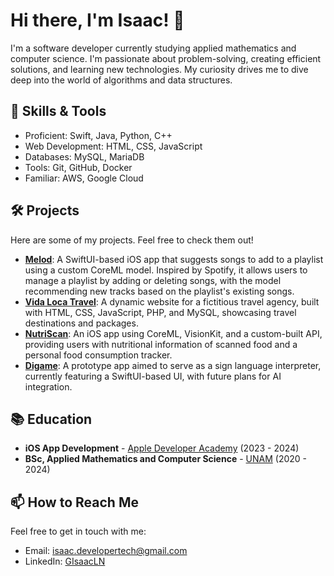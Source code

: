 # Hi there, I'm Isaac! 👋 

I'm a software developer currently studying applied mathematics and computer science. I'm passionate about problem-solving, creating efficient solutions, and learning new technologies. My curiosity drives me to dive deep into the world of algorithms and data structures. 

## 🧰 Skills & Tools

- Proficient: Swift, Java, Python, C++
- Web Development: HTML, CSS, JavaScript
- Databases: MySQL, MariaDB
- Tools: Git, GitHub, Docker
- Familiar: AWS, Google Cloud

## 🛠️ Projects 

Here are some of my projects. Feel free to check them out!

- **[Melod](https://github.com/GIsaacLN/Melod)**: A SwiftUI-based iOS app that suggests songs to add to a playlist using a custom CoreML model. Inspired by Spotify, it allows users to manage a playlist by adding or deleting songs, with the model recommending new tracks based on the playlist's existing songs.
- **[Vida Loca Travel](https://gisaacln.github.io/VidaLocaTravel/)**: A dynamic website for a fictitious travel agency, built with HTML, CSS, JavaScript, PHP, and MySQL, showcasing travel destinations and packages.
- **[NutriScan](#)**: An iOS app using CoreML, VisionKit, and a custom-built API, providing users with nutritional information of scanned food and a personal food consumption tracker.
- **[Digame](#)**: A prototype app aimed to serve as a sign language interpreter, currently featuring a SwiftUI-based UI, with future plans for AI integration.

## 📚 Education

- **iOS App Development** - [Apple Developer Academy](https://www.developeracademy.unina.it/en/) (2023 - 2024)
- **BSc, Applied Mathematics and Computer Science** - [UNAM](https://www.unam.mx/) (2020 - 2024)

## 📫 How to Reach Me

Feel free to get in touch with me:

- Email: [isaac.developertech@gmail.com](mailto:isaac.developertech@gmail.com)
- LinkedIn: [GIsaacLN](https://www.linkedin.com/in/gisaacln/)
